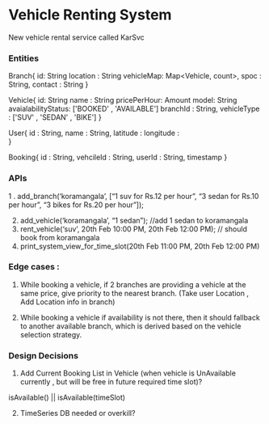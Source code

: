 # Vehicle Renting System
New vehicle rental service called KarSvc


### Entities

Branch{
	id: String
	location : String
	vehicleMap: Map<Vehicle, count>, 
	spoc : String,
	contact : String
}

Vehicle{
    id: String
    name : String
	pricePerHour: Amount
	model: String
	avaialabilityStatus: ['BOOKED' , 'AVAILABLE']
	branchId : String, 
	vehicleType : ['SUV' , 'SEDAN' , 'BIKE']
}

User{
	id : String, 
	name : String, 
	latitude : 
	longitude :  
}

Booking{
	id : String, 
	vehcileId : String,
	userId : String,
	timestamp 
}







### APIs 

1 . add_branch(‘koramangala’, [“1 suv for Rs.12 per hour”, “3 sedan for Rs.10 per hour”, “3 bikes for Rs.20 per hour”]); 

2. add_vehicle(‘koramangala’,  “1 sedan”); //add 1 sedan to koramangala
3. rent_vehicle(‘suv’, 20th Feb 10:00 PM, 20th Feb 12:00 PM); // should book from koramangala
4. print_system_view_for_time_slot(20th Feb 11:00 PM, 20th Feb 12:00 PM)






### Edge cases : 


1. While booking a vehicle, if 2 branches are providing a vehicle at the same price, give priority to the nearest branch. (Take user Location , Add Location info in branch)

2.  While booking a vehicle if availability is not there, then it should fallback to another available branch, which is derived based on the vehicle selection strategy.


### Design Decisions 

1. Add Current Booking List in Vehicle (when vehicle is UnAvailable currently , but will be free in future required time slot)?

isAvailable()  || isAvailable(timeSlot)

2. TimeSeries DB needed or overkill?










